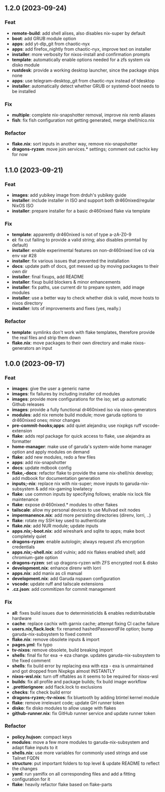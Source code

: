 ## 1.2.0 (2023-09-24)

### Feat

- **remote-build**: add shell alises, also disables nix-super by default
- **boot**: add GRUB module option
- **apps**: add yt-dlp_git from chaotic-nyx
- **apps**: add firefox_nightly from chaotic-nyx, improve text on installer
- **installer**: more verbosity for nixos-install and confirmation prompts
- **template**: automatically enable options needed for a zfs system via disko module
- **rustdesk**: provide a working desktop launcher, since the package ships none
- **apps**: use telegram-desktop_git from chaotic-nyx instead of tdesktop
- **installer**: automatically detect whether GRUB or systemd-boot needs to be installed

### Fix

- **multiple**: complete nix-snapshotter removal, improve nix remb aliases
- **fish**: fix fish configuration not getting generated, merge shell/nico.nix

### Refactor

- **flake.nix**: sort inputs in another way, remove nix-snapshotter
- **dragons-ryzen**: move join services.* settings; comment out cachix key for now

## 1.1.0 (2023-09-21)

### Feat

- **images**: add yubikey image from drduh's yubikey guide
- **installer**: include installer in ISO and support both dr460nixed/regular NixOS ISO
- **installer**: prepare installer for a basic dr460nixed flake via template

### Fix

- **template**: apparently dr460nixed is not of type a-zA-Z0-9
- **ci**: fix cut failing to provide a valid string; also disables promtail by default)
- **installer**: enable experimental features on non-dr460nixed live cd via env var #28
- **installer**: fix various issues that prevented the installation
- **docs**: update path of docs, got messed up by moving packages to their own dir
- **installer**: final fixups, add README
- **installer**: fixup build blockers & minor enhancements
- **installer**: fix paths, use current dir to prepare system, add image modules
- **installer**: use a better way to check whether disk is valid, move hosts to nixos directory
- **installer**: lots of improvements and fixes (yes, really.)

### Refactor

- **template**: symlinks don't work with flake templates, therefore provide the real files and strip them down
- **flake.nix**: move packages to their own directory and make nixos-generators an input

## 1.0.0 (2023-09-17)

### Feat

- **images**: give the user a generic name
- **images**: fix failures by including installer cd modules
- **images**: provide more configurations for the iso; set up automatic Github releases
- **images**: provide a fully functional dr460nixed iso via nixos-generators
- **modules**: add nix remote build module; move garuda options to dr460nixed ones; minor changes
- **pre-commit-hooks;apps**: add quiet alejandra; use nixpkgs ruff vscode-extension
- **flake**: adds repl package for quick access to flake, use alejandra as formatter
- **home-manager**: make use of garuda's system-wide home manager option and apply modules on demand
- **flake**: add new modules, redo a few files
- **apps**: add nix-snapshotter
- **docs**: update mdbook config
- **flake,-docs**: refactor flake to provide the same nix-shell/nix develop; add mdbook for documentation generation
- **inputs;-nix**: replace nix with nix-super; move inputs to garuda-nix-subsystem & add nix-gaming lowlatecy
- **flake**: use common inputs by specifying follows; enable nix lock file maintenance
- **flake**: expose dr460nixed.\* modules to other flakes
- **tailscale**: allow my personal devices to use Mullvad exit nodes
- **impermanence.nix**: add more persisting directories (direnv, lorri, ..)
- **flake**: rotate my SSH key used to authenticate
- **flake.nix**: add NUR module; update inputs
- **apps.nix;-boot.nix**: add wireshark and sqlite to apps; make boot completely quiet
- **dragons-ryzen**: enable autologin; always request zfs encryption credentials
- **apps.nix;-shell.nix**: add vulnix; add nix flakes enabled shell; add chromium-gate option
- **dragons-ryzen**: set up dragons-ryzen with ZFS encrypted root & disko
- **development.nix**: enhance direnv with lorri
- **apps.nix**: add manix as cli manual
- **development.nix**: add Garuda nspawn configuration
- **vscode**: update ruff and tailscale extensions
- **.cz.json**: add commitizen for commit management

### Fix

- **all**: fixes build issues due to deterministicIds & enables redistributable hardware
- **cache**: replace cachix with garnix cache; attempt fixing CI cache failure
- **users.nix,flack.lock**: fix renamed hashedPasswordFile option; bump garuda-nix-subsystem to fixed commit
- **flake.nix**: remove obsolete inputs & import
- **pages.yml**: fix typo
- **tv-nixos**: remove obsolete, build breaking import
- **shells**: final fix for exa -> eza change. updates garuda-nix-subsystem to the fixed comment
- **shells**: fix build error by replacing exa with eza - exa is unmaintained and got dropped from Nixpkgs almost INSTANTLY
- **nixos-wsl.nix**: turn off nftables as it seems to be required for nixos-wsl
- **builds**: fix all profile and package builds; fix build image workflow
- **.prettierignore**: add flack.lock to exclusions
- **checks**: fix check build error
- **dragons-ryzen;-tv-nixos**: fix bluetooth by adding btintel kernel module
- **flake**: remove irrelevant code; update GH runner token
- **disko**: fix disko modules to allow usage with flakes
- **github-runner.nix**: fix GitHub runner service and update runner token

### Refactor

- **policy.hujson**: compact keys
- **modules**: move a few more modules to garuda-nix-subsystem and adapt flake inputs to it
- **shells.nix**: use more variables for commonly used strings and use Tailnet FQDN
- **structure**: put important folders to top level & update README to reflect the changes
- **yaml**: run yamlfix on all corresponding files and add a fitting configuration for it
- **flake**: heavily refactor flake based on flake-parts
